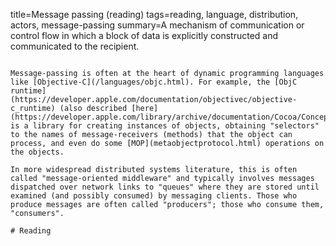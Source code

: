title=Message passing (reading)
tags=reading, language, distribution, actors, message-passing
summary=A mechanism of communication or control flow in which a block of data is explicitly constructed and communicated to the recipient.
~~~~~~

Message-passing is often at the heart of dynamic programming languages like [Objective-C](/languages/objc.html). For example, the [ObjC runtime](https://developer.apple.com/documentation/objectivec/objective-c_runtime) (also described [here](https://developer.apple.com/library/archive/documentation/Cocoa/Conceptual/ObjCRuntimeGuide/Introduction/Introduction.html#//apple_ref/doc/uid/TP40008048)) is a library for creating instances of objects, obtaining "selectors" to the names of message-receivers (methods) that the object can process, and even do some [MOP](metaobjectprotocol.html) operations on the objects.

In more widespread distributed systems literature, this is often called "message-oriented middleware" and typically involves messages dispatched over network links to "queues" where they are stored until examined (and possibly consumed) by messaging clients. Those who produce messages are often called "producers"; those who consume them, "consumers".

# Reading


